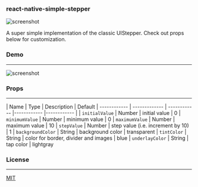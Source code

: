 ### react-native-simple-stepper

![screenshot](https://raw.github.com/devBrian/react-native-simple-stepper/master/screenshots/stepper.png)

A super simple implementation of the classic UIStepper. Check out props below for customization.

### Demo
---
![screenshot](https://raw.github.com/devBrian/react-native-simple-stepper/master/screenshots/demo.gif)

### Props
---

| Name | Type | Description | Default
| ------------ | ------------- | ------------ |------------ |------------ |
| ```initialValue``` | Number  | initial value | 0
| ```minimumValue``` | Number  | minimum value | 0
| ```maximumValue``` | Number  | maximum value | 10
| ```stepValue``` | Number  | step value (i.e. increment by 10) | 1
| ```backgroundColor``` | String  | background color | transparent
| ```tintColor``` | String  | color for border, divider and images | blue
| ```underlayColor``` | String  | tap color | lightgray

### License
---

[MIT](https://raw.github.com/devBrian/react-native-simiple-stepper/master/LICENSE)
